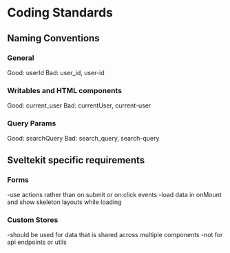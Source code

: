 # Coding Standards

## Naming Conventions

### General

Good: userId
Bad: user_id, user-id

### Writables and HTML components

Good: current_user
Bad: currentUser, current-user

### Query Params

Good: searchQuery
Bad: search_query, search-query

## Sveltekit specific requirements

### Forms

-use actions rather than on:submit or on:click events
-load data in onMount and show skeleton layouts while loading

### Custom Stores

-should be used for data that is shared across multiple components
-not for api endpoints or utils
